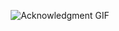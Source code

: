 <!--## Hi there 👋-->

<!-- <p align="center">
  <img src="https://user-images.githubusercontent.com/74038190/212748842-9fcbad5b-6173-4175-8a61-521f3dbb7514.gif" alt="Acknowledgment GIF" />
</p> -->

<p align="center">
  <img src="https://mir-s3-cdn-cf.behance.net/project_modules/max_1200/bbefa799786133.5efa9bf3d1b49.gif" alt="Acknowledgment GIF" />
</p>

<!--
**lexxus16/lexxus16** is a ✨ _special_ ✨ repository because its `README.md` (this file) appears on your GitHub profile.

Here are some ideas to get you started:

- 🔭 I’m currently working on ...
- 🌱 I’m currently learning ...
- 👯 I’m looking to collaborate on ...
- 🤔 I’m looking for help with ...
- 💬 Ask me about ...
- 📫 How to reach me: ...
- 😄 Pronouns: ...
- ⚡ Fun fact: ...
-->
